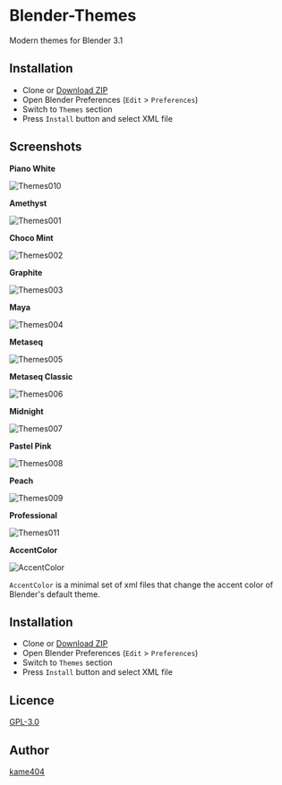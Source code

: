 Blender-Themes
====

Modern themes for Blender 3.1

## Installation

* Clone or [Download ZIP](https://github.com/kame404/Blender-Themes/archive/master.zip)
* Open Blender Preferences (`Edit` > `Preferences`)
* Switch to `Themes` section
* Press `Install` button and select XML file
 
## Screenshots

**Piano White**

![Themes010](https://user-images.githubusercontent.com/54836559/152630490-a87799a8-f032-4ff2-a61f-56b528a37215.png)

**Amethyst**

![Themes001](https://user-images.githubusercontent.com/54836559/152630494-daad7aa9-7f1b-427f-8423-031154f2feba.png)

**Choco Mint**

![Themes002](https://user-images.githubusercontent.com/54836559/152630496-e983e863-84bf-4b5b-8c75-588c07fa378d.png)

**Graphite**

![Themes003](https://user-images.githubusercontent.com/54836559/152630500-87b52cb7-20de-406d-9036-550bce23f828.png)

**Maya**

![Themes004](https://user-images.githubusercontent.com/54836559/152630505-14dfb733-a3f4-49f7-801b-6f9edbd84ad0.png)

**Metaseq**

![Themes005](https://user-images.githubusercontent.com/54836559/152630508-cf67fba3-9dec-47f6-8779-49a3f5b6ff76.png)

**Metaseq Classic**

![Themes006](https://user-images.githubusercontent.com/54836559/152630510-eb9c0bef-433f-4380-bca1-01ef949f9f9e.png)

**Midnight**

![Themes007](https://user-images.githubusercontent.com/54836559/152630512-898e8918-8945-42e2-89b0-2588f8645d1f.png)

**Pastel Pink**

![Themes008](https://user-images.githubusercontent.com/54836559/152630516-d51fc1b5-3bc8-4187-9d5c-81d67c1ab526.png)

**Peach**

![Themes009](https://user-images.githubusercontent.com/54836559/152630521-016ecd43-2623-4f93-b402-b01a73a7e812.png)

**Professional**

![Themes011](https://user-images.githubusercontent.com/54836559/152630523-d5c4ac33-69f9-4b3f-ab45-1490b80f991f.png)

**AccentColor**

![AccentColor](https://user-images.githubusercontent.com/54836559/148168070-6e2b44cb-7f46-440b-bdf7-79acc0f849e1.gif)

`AccentColor` is a minimal set of xml files that change the accent color of Blender's default theme.

## Installation

* Clone or [Download ZIP](https://github.com/kame404/Blender-Themes/archive/master.zip)
* Open Blender Preferences (`Edit` > `Preferences`)
* Switch to `Themes` section
* Press `Install` button and select XML file

## Licence

[GPL-3.0](https://github.com/kame404/Blender-Themes/blob/master/LICENSE)

## Author

[kame404](https://github.com/kame404)

